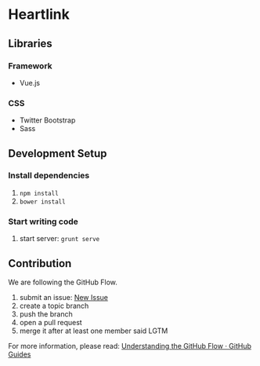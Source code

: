 # Heartlink

## Libraries

### Framework

- Vue.js

### CSS

- Twitter Bootstrap
- Sass

## Development Setup

### Install dependencies

1. `npm install`
2. `bower install`

### Start writing code

1. start server: `grunt serve`

## Contribution

We are following the GitHub Flow.

1. submit an issue: [New Issue](https://github.com/intimates/heartlink/issues/new)
2. create a topic branch
3. push the branch
4. open a pull request
5. merge it after at least one member said LGTM

For more information, please read: [Understanding the GitHub Flow · GitHub Guides](https://guides.github.com/introduction/flow/index.html)
